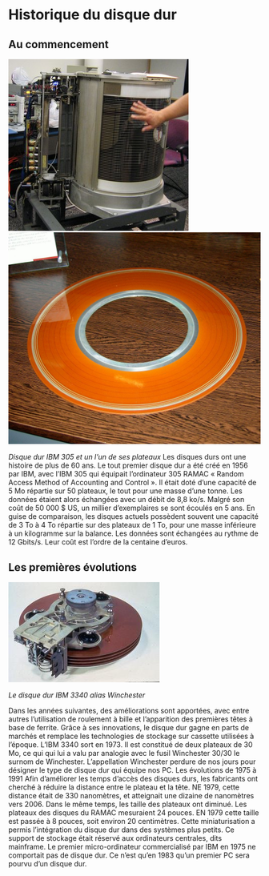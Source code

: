 # Historique du disque dur
## Au commencement
 
![](figures/ibm305.png) ![](figures/plateau305.png)

*Disque dur IBM 305 et un l’un de ses plateaux*
Les disques durs ont une histoire de plus de 60 ans. Le tout premier disque dur a été créé en 1956 par IBM, avec l’IBM 305 qui équipait l’ordinateur 305 RAMAC « Random Access Method of Accounting and Control ».  Il était doté d’une capacité de 5 Mo répartie sur 50 plateaux, le tout pour une masse d’une tonne. Les données étaient alors échangées avec un débit de 8,8 ko/s. Malgré son coût de 50 000 $ US, un millier d’exemplaires se sont écoulés en 5 ans. 
En guise de comparaison, les disques actuels possèdent souvent une capacité de 3 To à 4 To répartie sur des plateaux de 1 To, pour une masse inférieure à un kilogramme sur la balance. Les données sont échangées au rythme de 12 Gbits/s. Leur coût est l’ordre de la centaine d’euros.

## Les premières évolutions


![](figures/ibm3340.png)

*Le disque dur IBM 3340 alias Winchester*

Dans les années suivantes, des améliorations sont apportées, avec entre autres l’utilisation de roulement à bille et l’apparition des premières têtes à base de ferrite. Grâce à ses innovations, le disque dur gagne en parts de marchés et remplace les technologies de stockage sur cassette utilisées à l’époque. 
L’IBM 3340 sort en 1973. Il est constitué de deux plateaux de 30 Mo, ce qui qui lui a valu par analogie avec le fusil Winchester 30/30 le surnom de Winchester. L’appellation Winchester perdure de nos jours pour désigner le type de disque dur qui équipe nos PC.
Les évolutions de 1975 à 1991
Afin d’améliorer les temps d’accès des disques durs, les fabricants ont cherché à réduire la distance entre le plateau et la tête. NE 1979, cette distance était de 330 nanomètres, et atteignait une dizaine de nanomètres vers 2006. Dans le même temps, les taille des plateaux ont diminué. Les plateaux des disques du RAMAC mesuraient 24 pouces. EN 1979 cette taille est passée à 8 pouces, soit environ 20 centimètres. Cette miniaturisation a permis l’intégration du disque dur dans des systèmes plus petits. Ce support de stockage était réservé aux ordinateurs centrales, dits mainframe. Le premier micro-ordinateur commercialisé par IBM en 1975 ne comportait pas de disque dur. Ce n’est qu’en 1983 qu’un premier PC sera pourvu d’un disque dur.
